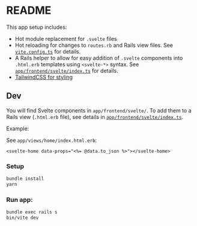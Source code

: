 # README

This app setup includes:

- Hot module replacement for `.svelte` files
- Hot reloading for changes to `routes.rb` and Rails view files. See [`vite.config.ts`](https://github.com/joekrump/svelte-rails/blob/b62219c0e71d614b8d5f7c398e47e3efb47244e6/vite.config.ts) for details.
- A Rails helper to allow for easy addition of `.svelte` components into `.html.erb` templates using `<svelte-*>` syntax. See [`app/frontend/svelte/index.ts`](https://github.com/joekrump/svelte-rails/blob/c08b917c80eacffe38b668bdb156160ffe7718a6/app/frontend/svelte/index.ts) for details.
- [TailwindCSS for styling](https://tailwindcss.com)

## Dev

You will find Svelte components in `app/frontend/svelte/`. To add them to a Rails view (`.html.erb` file), see details in [`app/frontend/svelte/index.ts`](https://github.com/joekrump/svelte-rails/blob/c08b917c80eacffe38b668bdb156160ffe7718a6/app/frontend/svelte/index.ts).

Example:

See `app/views/home/index.html.erb`:

```erb
<svelte-home data-props="<%= @data.to_json %>"></svelte-home>
```
### Setup

```bash
bundle install
yarn
```

### Run app:
```bash
bundle exec rails s
bin/vite dev
```
